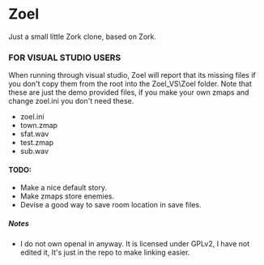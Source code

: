 Zoel
====

Just a small little Zork clone, based on Zork.

### FOR VISUAL STUDIO USERS

When running through visual studio, Zoel will report that its missing files if you don't copy them from the root into the Zoel_VS\Zoel folder. Note that these are just the demo provided files, if you make your own zmaps and change zoel.ini you don't need these.

* zoel.ini
* town.zmap
* sfat.wav
* test.zmap
* sub.wav
    
#### TODO:

* Make a nice default story.
* Make zmaps store enemies.
* Devise a good way to save room location in save files.

##### Notes

* I do not own openal in anyway. It is licensed under GPLv2, I have not edited it, It's just in the repo to make linking easier.
